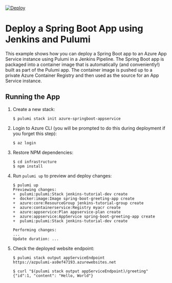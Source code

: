 [![Deploy](https://get.pulumi.com/new/button.svg)](https://app.pulumi.com/new)

# Deploy a Spring Boot App using Jenkins and Pulumi

This example shows how you can deploy a Spring Boot app to an Azure App Service instance using Pulumi in a Jenkins Pipeline. The Spring Boot app is packaged into a container image that is automatically (and conveniently!) built as part of the Pulumi app. The container image is pushed up to a private Azure Container Registry and then used as the source for an App Service instance.

## Running the App

1.  Create a new stack:

    ```
    $ pulumi stack init azure-springboot-appservice
    ```

1.  Login to Azure CLI (you will be prompted to do this during deployment if you forget this step):

    ```
    $ az login
    ```

1.  Restore NPM dependencies:

    ```
    $ cd infrastructure
    $ npm install
    ```

1.  Run `pulumi up` to preview and deploy changes:

    ``` 
    $ pulumi up
    Previewing changes:
    +  pulumi:pulumi:Stack jenkins-tutorial-dev create 
    +  docker:image:Image spring-boot-greeting-app create 
    +  azure:core:ResourceGroup jenkins-tutorial-group create 
    +  azure:containerservice:Registry myacr create 
    +  azure:appservice:Plan appservice-plan create 
    +  azure:appservice:AppService spring-boot-greeting-app create 
    +  pulumi:pulumi:Stack jenkins-tutorial-dev create 

    Performing changes:
    ...
    Update duration: ...
    ```

1.  Check the deployed website endpoint:

    ```
    $ pulumi stack output appServiceEndpoint
    https://azpulumi-as0ef47193.azurewebsites.net

    $ curl "$(pulumi stack output appServiceEndpoint)/greeting"
    {"id":1, "content": "Hello, World"}
    ```


